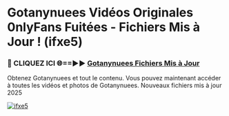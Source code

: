 # Gotanynuees Vidéos Originales 0nlyFans Fuitées - Fichiers Mis à Jour ! (ifxe5)

<h3>🔴 CLIQUEZ ICI 🌐==►► <a href="https://tinyurl.com/2pmr4ezf" rel="nofollow">Gotanynuees Fichiers Mis à Jour</a></h3>

Obtenez Gotanynuees et tout le contenu. Vous pouvez maintenant accéder à toutes les vidéos et photos de Gotanynuees. Nouveaux fichiers mis à jour 2025

[![ifxe5](https://i.imgur.com/6SNvagu.gif)](https://tinyurl.com/2pmr4ezf)
